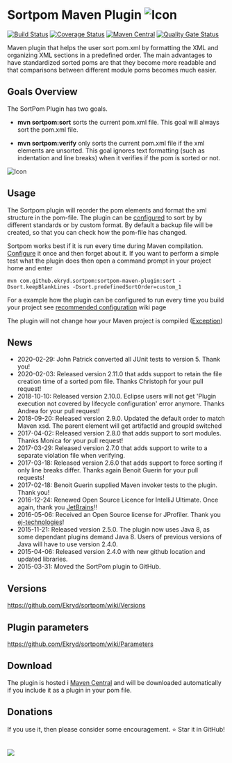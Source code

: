 # Sortpom Maven Plugin ![Icon](https://raw.githubusercontent.com/Ekryd/sortpom/master/misc/Sortpom.png)

[![Build Status](https://travis-ci.org/Ekryd/sortpom.svg?branch=master)](https://travis-ci.org/Ekryd/sortpom)
[![Coverage Status](https://coveralls.io/repos/github/Ekryd/sortpom/badge.svg?branch=master)](https://coveralls.io/github/Ekryd/sortpom?branch=master)
[![Maven Central](https://maven-badges.herokuapp.com/maven-central/com.github.ekryd.sortpom/sortpom-maven-plugin/badge.svg)](https://maven-badges.herokuapp.com/maven-central/com.github.ekryd.sortpom/sortpom-maven-plugin)
[![Quality Gate Status](https://sonarcloud.io/api/project_badges/measure?project=com.github.ekryd.sortpom%3Asortpom-parent&metric=alert_status)](https://sonarcloud.io/dashboard?id=com.github.ekryd.sortpom%3Asortpom-parent)

Maven plugin that helps the user sort pom.xml by formatting the XML and organizing XML sections in a predefined order. 
The main advantages to have standardized sorted poms are that they become more readable and that comparisons between different module poms becomes much easier.

## Goals Overview ##
The SortPom Plugin has two goals.

  * **mvn sortpom:sort** sorts the current pom.xml file. This goal will always sort the pom.xml file.

  * **mvn sortpom:verify** only sorts the current pom.xml file if the xml elements are unsorted. This goal ignores text formatting (such as indentation and line breaks) when it verifies if the pom is sorted or not.

![Icon](https://raw.githubusercontent.com/Ekryd/sortpom/master/misc/sortpom.jpg)

## Usage ##

The Sortpom plugin will reorder the pom elements and format the xml structure in the pom-file. The plugin can be [configured](https://github.com/Ekryd/sortpom/wiki/Parameters) to sort by by different standards or by custom format. By default a backup file will be created, so that you can check how the pom-file has changed.

Sortpom works best if it is run every time during Maven compilation. [Configure](https://github.com/Ekryd/sortpom/wiki/Parameters) it once and then forget about it. If you want to perform a simple test what the plugin does then open a command prompt in your project home and enter
```
mvn com.github.ekryd.sortpom:sortpom-maven-plugin:sort -Dsort.keepBlankLines -Dsort.predefinedSortOrder=custom_1
```

For a example how the plugin can be configured to run every time you build your project see [recommended configuration](https://github.com/Ekryd/sortpom/wiki/Recommended-configuration) wiki page

The plugin will not change how your Maven project is compiled  ([Exception](https://github.com/Ekryd/sortpom/wiki/Parameters-that-can-affect-your-build))

## News ##
  * 2020-02-29: John Patrick converted all JUnit tests to version 5. Thank you!
  * 2020-02-03: Released version 2.11.0 that adds support to retain the file creation time of a sorted pom file. Thanks Christoph for your pull request!
  * 2018-10-10: Released version 2.10.0. Eclipse users will not get 'Plugin execution not covered by lifecycle configuration' error anymore. Thanks Andrea for your pull request!
  * 2018-09-20: Released version 2.9.0. Updated the default order to match Maven xsd. The parent element will get artifactId and groupId switched
  * 2017-04-02: Released version 2.8.0 that adds support to sort modules. Thanks Monica for your pull request!
  * 2017-03-29: Released version 2.7.0 that adds support to write to a separate violation file when verifying.
  * 2017-03-18: Released version 2.6.0 that adds support to force sorting if only line breaks differ. Thanks again Benoit Guerin for your pull requests!
  * 2017-02-18: Benoit Guerin supplied Maven invoker tests to the plugin. Thank you! 
  * 2016-12-24: Renewed Open Source Licence for IntelliJ Ultimate. Once again, thank you [JetBrains](http://www.jetbrains.com/idea/)!!
  * 2016-05-06: Received an Open Source license for JProfiler. Thank you [ej-technologies](http://www.ej-technologies.com/products/jprofiler/overview.html)!
  * 2015-11-21: Released version 2.5.0. The plugin now uses Java 8, as some dependant plugins demand Java 8. Users of previous versions of Java will have to use version 2.4.0.
  * 2015-04-06: Released version 2.4.0 with new github location and updated libraries.
  * 2015-03-31: Moved the SortPom plugin to GitHub.

## Versions ##
https://github.com/Ekryd/sortpom/wiki/Versions

## Plugin parameters ##
https://github.com/Ekryd/sortpom/wiki/Parameters

## Download ##
The plugin is hosted i [Maven Central](http://mvnrepository.com/artifact/com.github.ekryd.sortpom/sortpom-maven-plugin) and will be downloaded automatically if you include it as a plugin in your pom file.

## Donations ##
If you use it, then please consider some encouragement. ⭐️ Star it in GitHub!  

[![](https://www.paypalobjects.com/en_US/i/btn/btn_donateCC_LG.gif)](https://www.paypal.com/cgi-bin/webscr?cmd=_donations&business=JB25X84DDG5JW&lc=SE&item_name=Encourage%20the%20development&item_number=sortpom&currency_code=EUR&bn=PP%2dDonationsBF%3abtn_donateCC_LG%2egif%3aNonHosted)
